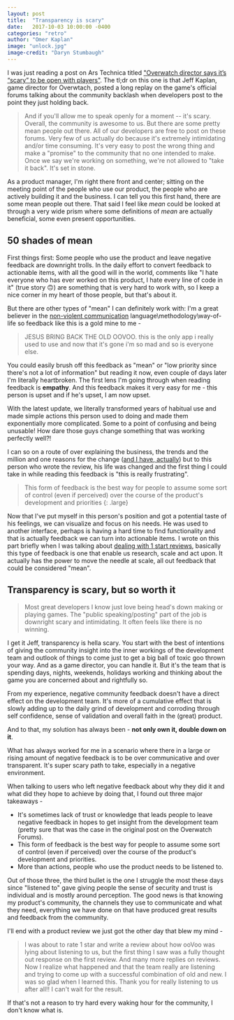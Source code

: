 ```yaml
---
layout: post
title:  "Transparency is scary"
date:   2017-10-03 10:00:00 -0400
categories: "retro"
author: "Omer Kaplan"
image: "unlock.jpg"
image-credit: "Daryn Stumbaugh"
---
```


I was just reading a post on Ars Technica titled ["Overwatch director says it’s “scary” to be open with players"](https://arstechnica-com.cdn.ampproject.org/c/s/arstechnica.com/gaming/2017/10/overwatch-director-says-its-scary-to-be-open-with-players/?amp=1). The tl;dr on this one is that Jeff Kaplan, game director for Overwtach, posted a long replay on the game's official forums talking about the community backlash when developers  post to the point they just holding back.

> And if you'll allow me to speak openly for a moment -- it's scary. Overall, the community is awesome to us. But there are some pretty mean people out there. All of our developers are free to post on these forums. Very few of us actually do because it's extremely intimidating and/or time consuming. It's very easy to post the wrong thing and make a "promise" to the community that no one intended to make. Once we say we're working on something, we're not allowed to "take it back". It's set in stone.

As a product manager, I'm right there front and center; sitting on the meeting point of the people who use our product, the people who are actively building it and the business. I can tell you this first hand, there are some mean people out there. That said I feel like _mean_ could be looked at through a very wide prism where some definitions of _mean_ are actually beneficial, some even present opportunities. 

## 50 shades of mean

First things first: Some people who use the product and leave negative feedback are downright trolls. In the daily effort to convert feedback to actionable items, with all the good will in the world, comments like "I hate everyone who has ever worked on this product, I hate every line of code in it" (true story 🙃) are something that is very hard to work with, so I keep a nice corner in my heart of those people, but that's about it. 

But there are other types of "mean" I can definitely work with: I'm a great believer in the [non-violent communication](https://en.wikipedia.org/wiki/Nonviolent_Communication) language\methodology\way-of-life so feedback like this is a gold mine to me - 

>JESUS BRING BACK THE OLD OOVOO. this is the only app i really used to use and now that it's gone i'm so mad and so is everyone else. 

You could easily brush off this feedback as "mean" or "low priority since there's not a lot of information" but reading it now, even couple of days later I'm literally heartbroken. The first lens I'm going through when reading feedback is **empathy**. And this feedback makes it very easy for me - this person is upset and if he's upset, I am now upset. 

With the latest update, we literally transformed years of habitual use and made simple actions this person used to doing and made them exponentially more complicated. Some to a point of confusing and being unusable! How dare those guys change something that was working perfectly well?! 

I can so on a route of over explaining the business, the trends and the million and one reasons for the change ([and I have, actually](https://support.oovoo.com/hc/en-us/articles/115001873527-Why-did-you-change-my-ooVoo)) but to this person who wrote the review, his life was changed and the first thing I could take in while reading this feedback is "this is really frustrating".

>This form of feedback is the best way for people to assume some sort of control (even if perceived) over the course of the product's development and priorities 
{: .large}

Now that I've put myself in this person's position and got a potential taste of his feelings,  we can visualize and focus on his needs. He was used to another interface, perhaps is having a hard time to find functionality and that is actually feedback we can turn into actionable items. I wrote on this part briefly when I was talking about [dealing with 1 start reviews](http://slashproject.co/retro/2017/07/14/dealing-with-1-star-reveiws.html), basically this type of feedback is one that enable us research, scale and act upon. It actually has the power to move the needle at scale, all out feedback that could be considered "mean". 

## Transparency is scary, but so worth it  

> Most great developers I know just love being head's down making or playing games. The "public speaking/posting" part of the job is downright scary and intimidating. It often feels like there is no winning.

I get it Jeff, transparency is hella scary. You start with the best of intentions of giving the community insight into the inner workings of the development team and outlook of things to come just to get a big ball of toxic goo thrown your way. And as a game director, you can handle it. But it's the team that is spending days, nights, weekends, holidays working and thinking about the game you are concerned about and rightfully so. 

From my experience, negative community feedback doesn't have a direct effect on the development team. It's more of a cumulative effect that is slowly adding up to the daily grind of development and corroding through self confidence, sense of validation and overall faith in the (great) product. 

And to that, my solution has always been - **not only own it, double down on it**.

What has always worked for me in a scenario where there in a large or rising amount of negative feedback is to be over communicative and over transparent. It's super scary path to take, especially in a negative environment.

When talking to users who left negative feedback about why they did it and what did they hope to achieve by doing that, I found out three major takeaways - 

* It's sometimes lack of trust or knowledge that leads people to leave negative feedback in hopes to get insight from the development team (pretty sure that was the case in the original post on the Overwatch Forums).
* This form of feedback is the best way for people to assume some sort of control (even if perceived) over the course of the product's development and priorities. 
* More than actions, people who use the product needs to be listened to. 

Out of those three, the third bullet is the one I struggle the most these days since "listened to" gave giving people the sense of security and trust is individual and is mostly around perception. The good news is that knowing my product's community, the channels they use to communicate and what they need, everything we have done on that have produced great results and feedback from the community. 

I'll end with a product review we just got the other day that blew my mind - 

>I was about to rate 1 star and write a review about how ooVoo was lying about listening to us, but the first thing I saw was a fully thought out response on the first review. And many more replies on reviews. Now I realize what happened and that the team really are listening and trying to come up with a successful combination of old and new. I was so glad when I learned this. Thank you for really listening to us after all!! I can't wait for the result.

If that's not a reason to try hard every waking hour for the community, I don't know what is.

 